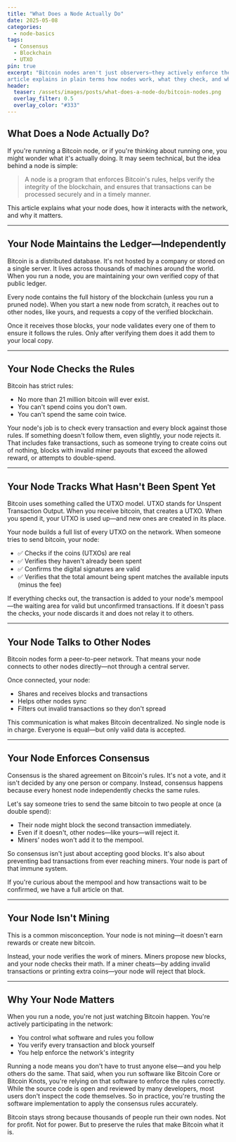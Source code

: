 ```yaml
---
title: "What Does a Node Actually Do"
date: 2025-05-08
categories:
  - node-basics
tags:
  - Consensus
  - Blockchain
  - UTXO
pin: true
excerpt: "Bitcoin nodes aren't just observers—they actively enforce the rules of the network. This 
article explains in plain terms how nodes work, what they check, and why they matter."
header:
  teaser: /assets/images/posts/what-does-a-node-do/bitcoin-nodes.png
  overlay_filter: 0.5
  overlay_color: "#333"
---
```


## What Does a Node Actually Do?

If you're running a Bitcoin node, or if you're thinking about running one, you might wonder what it's actually doing. It may seem technical, but the idea behind a node is simple:

> A node is a program that enforces Bitcoin's rules, helps verify the integrity of the blockchain, and ensures that transactions can be processed securely and in a timely manner.

This article explains what your node does, how it interacts with the network, and why it matters.

---

## Your Node Maintains the Ledger—Independently

Bitcoin is a distributed database. It's not hosted by a company or stored on a single server. It lives across thousands of machines around the world. When you run a node, you are maintaining your own verified copy of that public ledger.

Every node contains the full history of the blockchain (unless you run a pruned node). When you start a new node from scratch, it reaches out to other nodes, like yours, and requests a copy of the verified blockchain.

Once it receives those blocks, your node validates every one of them to ensure it follows the rules. Only after verifying them does it add them to your local copy.

---

## Your Node Checks the Rules

Bitcoin has strict rules:
- No more than 21 million bitcoin will ever exist.
- You can't spend coins you don't own.
- You can't spend the same coin twice.

Your node's job is to check every transaction and every block against those rules. If something doesn't follow them, even slightly, your node rejects it. That includes fake transactions, such as someone trying to create coins out of nothing, blocks with invalid miner payouts that exceed the allowed reward, or attempts to double-spend.

---

## Your Node Tracks What Hasn't Been Spent Yet

Bitcoin uses something called the UTXO model. UTXO stands for Unspent Transaction Output. When you receive bitcoin, that creates a UTXO. When you spend it, your UTXO is used up—and new ones are created in its place.

Your node builds a full list of every UTXO on the network. When someone tries to send bitcoin, your node:
- ✅ Checks if the coins (UTXOs) are real
- ✅ Verifies they haven't already been spent
- ✅ Confirms the digital signatures are valid
- ✅ Verifies that the total amount being spent matches the available inputs (minus the fee)

If everything checks out, the transaction is added to your node's mempool—the waiting area for valid but unconfirmed transactions. If it doesn't pass the checks, your node discards it and does not relay it to others.

---

## Your Node Talks to Other Nodes

Bitcoin nodes form a peer-to-peer network. That means your node connects to other nodes directly—not through a central server.

Once connected, your node:
- Shares and receives blocks and transactions
- Helps other nodes sync
- Filters out invalid transactions so they don't spread

This communication is what makes Bitcoin decentralized. No single node is in charge. Everyone is equal—but only valid data is accepted.

---

## Your Node Enforces Consensus

Consensus is the shared agreement on Bitcoin's rules. It's not a vote, and it isn't decided by any one person or company. Instead, consensus happens because every honest node independently checks the same rules.

Let's say someone tries to send the same bitcoin to two people at once (a double spend):
- Their node might block the second transaction immediately.
- Even if it doesn't, other nodes—like yours—will reject it.
- Miners' nodes won't add it to the mempool.

So consensus isn't just about accepting good blocks. It's also about preventing bad transactions from ever reaching miners. Your node is part of that immune system.

If you're curious about the mempool and how transactions wait to be confirmed, we have a full article on that.

---

## Your Node Isn't Mining

This is a common misconception. Your node is not mining—it doesn't earn rewards or create new bitcoin.

Instead, your node verifies the work of miners. Miners propose new blocks, and your node checks their math. If a miner cheats—by adding invalid transactions or printing extra coins—your node will reject that block.

---

## Why Your Node Matters

When you run a node, you're not just watching Bitcoin happen. You're actively participating in the network:
- You control what software and rules you follow
- You verify every transaction and block yourself
- You help enforce the network's integrity

Running a node means you don't have to trust anyone else—and you help others do the same. That said, when you run software like Bitcoin Core or Bitcoin Knots, you're relying on that software to enforce the rules correctly. While the source code is open and reviewed by many developers, most users don't inspect the code themselves. So in practice, you're trusting the software implementation to apply the consensus rules accurately.

Bitcoin stays strong because thousands of people run their own nodes. Not for profit. Not for power. But to preserve the rules that make Bitcoin what it is.
